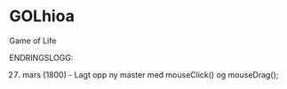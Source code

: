 # GOLhioa
Game of Life

ENDRINGSLOGG:

27. mars (1800) - Lagt opp ny master med mouseClick() og mouseDrag();
